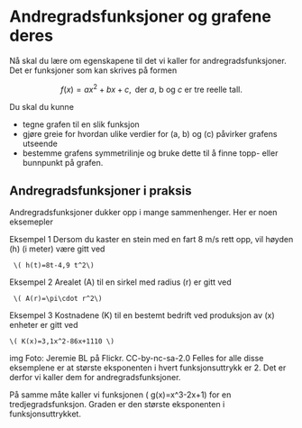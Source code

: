 # Andregradsfunksjoner og grafene deres

Nå skal du lære om egenskapene til det vi kaller for andregradsfunksjoner. Det er funksjoner som kan skrives på formen

$$f(x)=ax^2+bx+c ,  \text{ der  $a$, b og $c$ er tre reelle tall.}$$

Du skal du kunne 

* tegne grafen til en slik funksjon
* gjøre greie for hvordan ulike verdier for \(a, b\) og \(c\) påvirker grafens utseende
* bestemme grafens symmetrilinje og bruke dette til å finne topp- eller bunnpunkt på grafen.

## Andregradsfunksjoner i praksis

Andregradsfunksjoner dukker opp i mange sammenhenger. Her er noen eksemepler

Eksempel 1
Dersom du kaster en stein med en fart 8 m/s rett opp, vil høyden \(h\)  (i meter) være gitt ved 

     \( h(t)=8t-4,9 t^2\)

Eksempel 2
Arealet \(A\) til en sirkel med radius \(r\) er gitt ved 

     \( A(r)=\pi\cdot r^2\)

Eksempel 3
Kostnadene \(K\) til en bestemt bedrift ved produksjon av \(x\) enheter er gitt ved

    \( K(x)=3,1x^2-86x+1110 \)

img Foto: Jeremie BL på Flickr. CC-by-nc-sa-2.0
Felles for alle disse eksemplene er at største eksponenten i hvert funksjonsuttrykk er 2. Det er derfor vi kaller dem for andregradsfunksjoner.

På samme måte kaller vi funksjonen \( g(x)=x^3-2x+1\) for en tredjegradsfunksjon. Graden er den største eksponenten i funksjonsuttrykket.